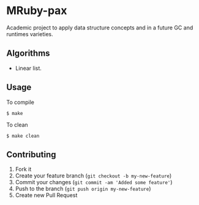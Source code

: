 # MRuby-pax

Academic project to apply data structure concepts and in a future GC and runtimes varieties.


## Algorithms

- Linear list.


## Usage

To compile

	$ make
	
To clean

	$ make clean


## Contributing

1. Fork it
2. Create your feature branch (`git checkout -b my-new-feature`)
3. Commit your changes (`git commit -am 'Added some feature'`)
4. Push to the branch (`git push origin my-new-feature`)
5. Create new Pull Request